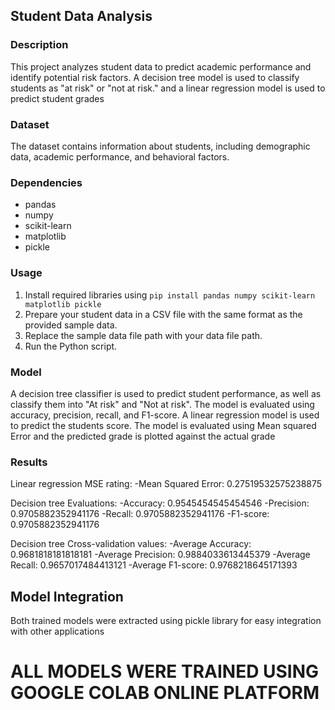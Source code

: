 ## Student Data Analysis

### Description
This project analyzes student data to predict academic performance and identify potential risk factors. A decision tree model is used to classify students as "at risk" or "not at risk." and a linear regression model is used to predict student grades

### Dataset
The dataset contains information about students, including demographic data, academic performance, and behavioral factors.

### Dependencies
* pandas
* numpy
* scikit-learn
* matplotlib
* pickle

### Usage
1. Install required libraries using `pip install pandas numpy scikit-learn matplotlib pickle`
2. Prepare your student data in a CSV file with the same format as the provided sample data.
3. Replace the sample data file path with your data file path.
4. Run the Python script.

### Model
A decision tree classifier is used to predict student performance, as well as classify them into "At risk" and "Not at risk". The model is evaluated using accuracy, precision, recall, and F1-score.
A linear regression model is used to predict the students score. The model is evaluated using Mean squared Error and the predicted grade is plotted against the actual grade

### Results
Linear regression MSE rating:
	-Mean Squared Error: 0.27519532575238875
 
Decision tree Evaluations: 
 	-Accuracy: 0.9545454545454546
	-Precision: 0.9705882352941176
	-Recall: 0.9705882352941176
	-F1-score: 0.9705882352941176
 
Decision tree Cross-validation values: 
	-Average Accuracy: 0.9681818181818181
	-Average Precision: 0.9884033613445379
	-Average Recall: 0.9657017484413121
	-Average F1-score: 0.9768218645171393


##  Model Integration
Both trained models were extracted using pickle library for easy integration with other applications 

# ALL MODELS WERE TRAINED USING GOOGLE COLAB ONLINE PLATFORM
